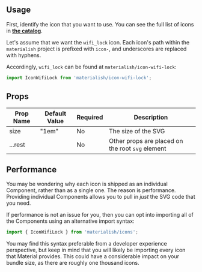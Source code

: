 ## Usage

First, identify the icon that you want to use. You can see the full list of icons
in [**the catalog**](/icons/catalog).

Let's assume that we want the `wifi_lock` icon. Each icon's path within the
`materialish` project is prefixed with `icon-`, and underscores are replaced
with hyphens.

Accordingly, `wifi_lock` can be found at `materialish/icon-wifi-lock`:

```jsx
import IconWifiLock from 'materialish/icon-wifi-lock';
```

## Props

| Prop Name | Default Value | Required | Description                                      |
| --------- | ------------- | -------- | ------------------------------------------------ |
| size      | "1em"         | No       | The size of the SVG                              |
| ...rest   |               | No       | Other props are placed on the root `svg` element |

## Performance

You may be wondering why each icon is shipped as an individual Component, rather
than as a single one. The reason is performance. Providing individual
Components allows you to pull in _just_ the SVG code that you need.

If performance is not an issue for you, then you can opt into importing all of the
Components using an alternative import syntax:

```js
import { IconWifiLock } from 'materialish/icons';
```

You may find this syntax preferable from a developer experience perspective, but keep in mind that you
will likely be importing every icon that Material provides. This could have a considerable impact on your
bundle size, as there are roughly one thousand icons.
